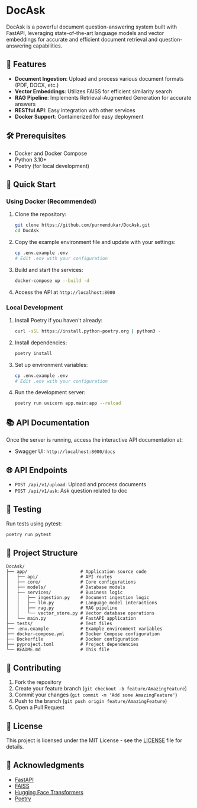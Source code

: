 # DocAsk

DocAsk is a powerful document question-answering system built with FastAPI, leveraging state-of-the-art language models and vector embeddings for accurate and efficient document retrieval and question-answering capabilities.

## 🚀 Features

- **Document Ingestion**: Upload and process various document formats (PDF, DOCX, etc.)
- **Vector Embeddings**: Utilizes FAISS for efficient similarity search
- **RAG Pipeline**: Implements Retrieval-Augmented Generation for accurate answers
- **RESTful API**: Easy integration with other services
- **Docker Support**: Containerized for easy deployment

## 🛠️ Prerequisites

- Docker and Docker Compose
- Python 3.10+
- Poetry (for local development)

## 🚀 Quick Start

### Using Docker (Recommended)

1. Clone the repository:
   ```bash
   git clone https://github.com/purnendukar/DocAsk.git
   cd DocAsk
   ```

2. Copy the example environment file and update with your settings:
   ```bash
   cp .env.example .env
   # Edit .env with your configuration
   ```

3. Build and start the services:
   ```bash
   docker-compose up --build -d
   ```

4. Access the API at `http://localhost:8000`

### Local Development

1. Install Poetry if you haven't already:
   ```bash
   curl -sSL https://install.python-poetry.org | python3 -
   ```

2. Install dependencies:
   ```bash
   poetry install
   ```

3. Set up environment variables:
   ```bash
   cp .env.example .env
   # Edit .env with your configuration
   ```

4. Run the development server:
   ```bash
   poetry run uvicorn app.main:app --reload
   ```

## 📚 API Documentation

Once the server is running, access the interactive API documentation at:
- Swagger UI: `http://localhost:8000/docs`

## 🌐 API Endpoints

- `POST /api/v1/upload`: Upload and process documents
- `POST /api/v1/ask`: Ask question related to doc

## 🧪 Testing

Run tests using pytest:
```bash
poetry run pytest
```

## 🧰 Project Structure

```
DocAsk/
├── app/                    # Application source code
│   ├── api/                # API routes
│   ├── core/               # Core configurations
│   ├── models/             # Database models
│   ├── services/           # Business logic
│   │   ├── ingestion.py    # Document ingestion logic
│   │   ├── llm.py          # Language model interactions
│   │   ├── rag.py          # RAG pipeline
│   │   └── vector_store.py # Vector database operations
│   └── main.py             # FastAPI application
├── tests/                  # Test files
├── .env.example            # Example environment variables
├── docker-compose.yml      # Docker Compose configuration
├── Dockerfile              # Docker configuration
├── pyproject.toml          # Project dependencies
└── README.md               # This file
```

## 🤝 Contributing

1. Fork the repository
2. Create your feature branch (`git checkout -b feature/AmazingFeature`)
3. Commit your changes (`git commit -m 'Add some AmazingFeature'`)
4. Push to the branch (`git push origin feature/AmazingFeature`)
5. Open a Pull Request

## 📄 License

This project is licensed under the MIT License - see the [LICENSE](LICENSE) file for details.

## 🙏 Acknowledgments

- [FastAPI](https://fastapi.tiangolo.com/)
- [FAISS](https://github.com/facebookresearch/faiss)
- [Hugging Face Transformers](https://huggingface.co/transformers/)
- [Poetry](https://python-poetry.org/)
